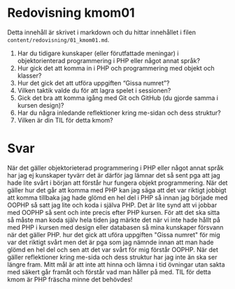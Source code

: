 ---
---
Redovisning kmom01
=========================

Detta innehåll är skrivet i markdown och du hittar innehållet i filen `content/redovisning/01_kmom01.md`.

1. Har du tidigare kunskaper (eller förutfattade meningar) i objektorienterad programmering i PHP eller något annat språk?
2. Hur gick det att komma in i PHP och programmering med objekt och klasser?
3. Hur det gick det att utföra uppgiften “Gissa numret”?
4. Vilken taktik valde du för att lagra spelet i sessionen?
5. Gick det bra att komma igång med Git och GitHub (du gjorde samma i kursen design)?
6. Har du några inledande reflektioner kring me-sidan och dess struktur?
7. Vilken är din TIL för detta kmom?

Svar
======================================

När det gäller objektorieterad programmering i PHP eller något annat språk har jag ej kunskaper tyvärr det är därför jag lämnar det så sent pga att jag hade lite svårt i början att förstår hur fungera objekt programmering. När det gäller hur det går att komma med PHP kan jag säga att det var riktigt jobbigt att komma tillbaka jag hade glömd en hel del i PHP så innan jag började med OOPHP så satt jag lite och koda i själva PHP. Det är lite synd att vi jobbar med OOPHP så sent och inte precis efter PHP kursen. För att det ska sitta så måste man koda själv hela tiden jag märkte det när vi inte hade hållt på med PHP i kursen med design eller databasen så mina kunskaper försvann när det gäller PHP. hur det gick att uföra uppgiften "Gissa numret" för mig var det riktigt svårt men det är pga som jag nämnde innan att man hade glömd en hel del och sen att det var svårt för mig förstår OOPHP. När det gäller reflektioner kring me-sida och dess struktur har jag inte än ska ser längre fram. Mitt mål är att inte att hinna och lämna i tid övningar utan sakta med säkert går framåt och förstår vad man håller på med. TIL för detta kmom är PHP fräscha minne det behövdes!
